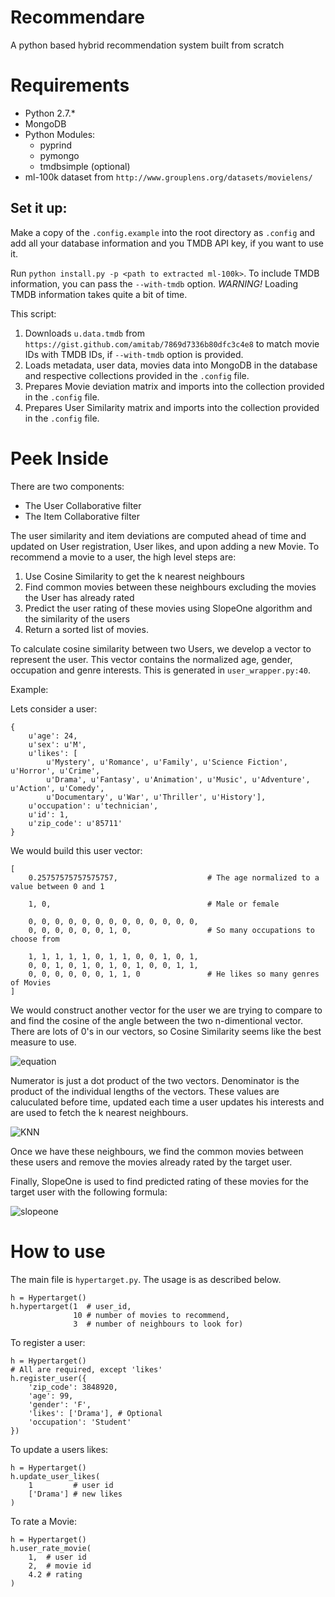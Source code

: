 # Recommendare
A python based hybrid recommendation system built from scratch

# Requirements

* Python 2.7.*
* MongoDB
* Python Modules:
    * pyprind
    * pymongo
    * tmdbsimple (optional)
* ml-100k dataset from `http://www.grouplens.org/datasets/movielens/`

## Set it up:

Make a copy of the `.config.example` into the root directory as `.config` and add all your database information and you TMDB API key, if you want to use it.

Run `python install.py -p <path to extracted ml-100k>`. To include TMDB information, you can pass the `--with-tmdb` option. *WARNING!* Loading TMDB information takes quite a bit of time.

This script:
1. Downloads `u.data.tmdb` from `https://gist.github.com/amitab/7869d7336b80dfc3c4e8` to match movie IDs with TMDB IDs, if `--with-tmdb` option is provided.
2. Loads metadata, user data, movies data into MongoDB in the database and respective collections provided in the `.config` file.
3. Prepares Movie deviation matrix and imports into the collection provided in the `.config` file.
3. Prepares User Similarity matrix and imports into the collection provided in the `.config` file.

# Peek Inside

There are two components:
* The User Collaborative filter
* The Item Collaborative filter

The user similarity and item deviations are computed ahead of time and updated on User registration, User likes, and upon adding a new Movie. To recommend a movie to a user, the high level steps are: 
1. Use Cosine Similarity to get the k nearest neighbours
2. Find common movies between these neighbours excluding the movies the User has already rated
3. Predict the user rating of these movies using SlopeOne algorithm and the similarity of the users
4. Return a sorted list of movies.

To calculate cosine similarity between two Users, we develop a vector to represent the user.
This vector contains the normalized age, gender, occupation and genre interests. This is generated in `user_wrapper.py:40`.

Example:

Lets consider a user:
```
{
    u'age': 24,
    u'sex': u'M',
    u'likes': [
        u'Mystery', u'Romance', u'Family', u'Science Fiction', u'Horror', u'Crime',
        u'Drama', u'Fantasy', u'Animation', u'Music', u'Adventure', u'Action', u'Comedy',
        u'Documentary', u'War', u'Thriller', u'History'],
    u'occupation': u'technician',
    u'id': 1,
    u'zip_code': u'85711'
}
```

We would build this user vector:
```
[
    0.25757575757575757,                    # The age normalized to a value between 0 and 1

    1, 0,                                   # Male or female

    0, 0, 0, 0, 0, 0, 0, 0, 0, 0, 0, 0, 0,
    0, 0, 0, 0, 0, 0, 1, 0,                 # So many occupations to choose from

    1, 1, 1, 1, 1, 0, 1, 1, 0, 0, 1, 0, 1,
    0, 0, 1, 0, 1, 0, 1, 0, 1, 0, 0, 1, 1,
    0, 0, 0, 0, 0, 0, 1, 1, 0               # He likes so many genres of Movies
]
```

We would construct another vector for the user we are trying to compare to and find the cosine of the angle between the two n-dimentional vector.
There are lots of 0's in our vectors, so Cosine Similarity seems like the best measure to use.

![equation](https://latex.codecogs.com/svg.latex?\cos&space;\left&space;(&space;x,&space;y&space;\right&space;)&space;=&space;\frac{x&space;.&space;y}{\sqrt{\sum_{i=1}^{n}x_{i}^{2}}&space;\times&space;\sqrt{\sum_{i=1}^{n}y_{i}^{2}}})

Numerator is just a dot product of the two vectors. Denominator is the product of the individual lengths of the vectors.
These values are caluculated before time, updated each time a user updates his interests and are used to fetch the k nearest neighbours.

![KNN](https://i.imgur.com/7XPJKZ1.png)

Once we have these neighbours, we find the common movies between these users and remove the movies already rated by the target user.

Finally, SlopeOne is used to find predicted rating of these movies for the target user with the following formula:

![slopeone](https://latex.codecogs.com/svg.latex?\frac{\sum_{u=0}^{n}(R_{u,i}&space;-&space;\overline{R_{u}})(R_{u,j}&space;-&space;\overline{R_{u}})}{\sqrt{\sum_{u=0}^{n}(R_{u,i}&space;-&space;\overline{R_{u}})^{2}}\sqrt{\sum_{u=0}^{n}(R_{u,j}&space;-&space;\overline{R_{u}})^{2}}})

# How to use

The main file is `hypertarget.py`. The usage is as described below.

```
h = Hypertarget()
h.hypertarget(1  # user_id,
              10 # number of movies to recommend,
              3  # number of neighbours to look for)
```

To register a user:
```
h = Hypertarget()
# All are required, except 'likes'
h.register_user({
    'zip_code': 3848920,
    'age': 99,
    'gender': 'F',
    'likes': ['Drama'], # Optional
    'occupation': 'Student'
})
```

To update a users likes:
```
h = Hypertarget()
h.update_user_likes(
    1         # user id
    ['Drama'] # new likes
)
```

To rate a Movie:
```
h = Hypertarget()
h.user_rate_movie(
    1,  # user id
    2,  # movie id
    4.2 # rating
)
```